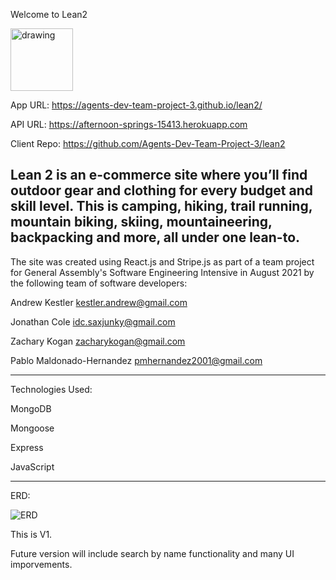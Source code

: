 Welcome to Lean2

<img src="https://i.ibb.co/s525gB9/tent-fire-copy.png" alt="drawing" width="100"/>

App URL: https://agents-dev-team-project-3.github.io/lean2/

API URL: https://afternoon-springs-15413.herokuapp.com

Client Repo: https://github.com/Agents-Dev-Team-Project-3/lean2

Lean 2 is an e-commerce site where you’ll find outdoor gear and clothing for every budget and skill level. This is camping, hiking, trail running, mountain biking, skiing, mountaineering, backpacking and more, all under one lean-to.
----
The site was created using React.js and Stripe.js as part of a team project for General Assembly's Software Engineering Intensive in August 2021 by the following team of software developers:

Andrew Kestler kestler.andrew@gmail.com

Jonathan Cole idc.saxjunky@gmail.com

Zachary Kogan zacharykogan@gmail.com

Pablo Maldonado-Hernandez pmhernandez2001@gmail.com


---

Technologies Used:


MongoDB

Mongoose

Express

JavaScript

---
ERD:

![ERD](https://i.ibb.co/10VmVnf/project-3-erd-copy.png)

This is V1.

Future version will include search by name functionality and many UI imporvements.
